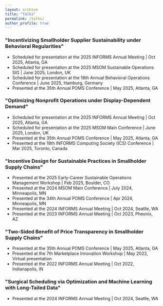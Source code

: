 ```yaml
---
layout: archive
title: "Talks"
permalink: /talks/
author_profile: true
---
```


### "Incentivizing Smallholder Supplier Sustainability under Behavioral Regularities"
* Scheduled for presentation at the 2025 INFORMS Annual Meeting \| Oct 2025, Atlanta, GA
* Scheduled for presentation at the 2025 MSOM Sustainable Operations SIG \| June 2025, London, UK
* Scheduled for presentation at the 18th Annual Behavioral Operations Conference \| June 2025, Hamburg, Germany
* Presented at the 35th Annual POMS Conference \| May 2025, Atlanta, GA
  
### "Optimizing Nonprofit Operations under Display-Dependent Demand"
* Scheduled for presentation at the 2025 INFORMS Annual Meeting \| Oct 2025, Atlanta, GA
* Scheduled for presentation at the 2025 MSOM Main Conference \| June 2025, London, UK
* Presented at the 35th Annual POMS Conference \| May 2025, Atlanta, GA
* Presented at the 18th INFORMS Computing Society (ICS) Conference \| Mar 2025, Toronto, Canada
  
### "Incentive Design for Sustainable Practices in Smallholder Supply Chains"
* Presented at the 2025 Early-Career Sustainable Operations Management Workshop \| Feb 2025, Boulder, CO
* Presented at the 2024 MSOM Main Conference \| July 2024, Minneapolis, MN
* Presented at the 34th Annual POMS Conference \| Apr 2024, Minneapolis, MN
* Presented at the 2024 INFORMS Annual Meeting \| Oct 2024, Seatlle, WA
* Presented at the 2023 INFORMS Annual Meeting \| Oct 2023, Pheonix, AZ

### "Two-Sided Benefit of Price Transparency in Smallholder Supply Chains"
* Presented at the 35th Annual POMS Conference \| May 2025, Atlanta, GA
* Presented at the 7th Marketplace Innovation Workshop \| May 2022, Virtual presentation
* Presented at the 2022 INFORMS Annual Meeting \| Oct 2022, Indianapolis, IN
  
### "Surgical Scheduling via Optimization and Machine Learning with Long-Tailed Data"
* Presented at the 2024 INFORMS Annual Meeting \| Oct 2024, Seatlle, WA
